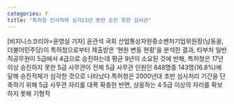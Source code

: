 ```yaml
---
categories: f
title: "특허청 인사적체 심각21년 동안 승진 못한 심사관"
---
```

[비지니스코리아=윤영실 기자] 윤관석 국회 산업통상자원중소벤처기업위원장(남동을, 더불어민주당)이 특허청으로부터 제출받은 ‘현원 변동 현황’을 분석한 결과, 타부처 일반직공무원이 5급에서 4급으로 승진하는데 평균 9년이 소요된 것에 반해, 특허청은 17년 이상 승진하지 못한 5급 사무관이 전체 5급 사무관 인원인 848명중 143명(16.8%)에 달해 승진적체가 심각한 것으로 나타났다.​특허청은 2000년대 초반 심사처리 기간을 단축하기 위해 5급 사무관 자리를 대폭 확충한 반면, 상응하는 4·5급 이상의 자리를 확보하지 못해 기형적